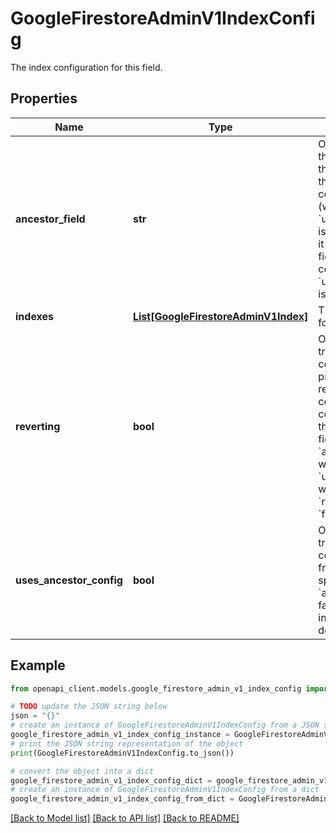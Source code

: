# GoogleFirestoreAdminV1IndexConfig

The index configuration for this field.

## Properties

Name | Type | Description | Notes
------------ | ------------- | ------------- | -------------
**ancestor_field** | **str** | Output only. Specifies the resource name of the &#x60;Field&#x60; from which this field&#39;s index configuration is set (when &#x60;uses_ancestor_config&#x60; is true), or from which it *would* be set if this field had no index configuration (when &#x60;uses_ancestor_config&#x60; is false). | [optional] 
**indexes** | [**List[GoogleFirestoreAdminV1Index]**](GoogleFirestoreAdminV1Index.md) | The indexes supported for this field. | [optional] 
**reverting** | **bool** | Output only When true, the &#x60;Field&#x60;&#39;s index configuration is in the process of being reverted. Once complete, the index config will transition to the same state as the field specified by &#x60;ancestor_field&#x60;, at which point &#x60;uses_ancestor_config&#x60; will be &#x60;true&#x60; and &#x60;reverting&#x60; will be &#x60;false&#x60;. | [optional] 
**uses_ancestor_config** | **bool** | Output only. When true, the &#x60;Field&#x60;&#39;s index configuration is set from the configuration specified by the &#x60;ancestor_field&#x60;. When false, the &#x60;Field&#x60;&#39;s index configuration is defined explicitly. | [optional] 

## Example

```python
from openapi_client.models.google_firestore_admin_v1_index_config import GoogleFirestoreAdminV1IndexConfig

# TODO update the JSON string below
json = "{}"
# create an instance of GoogleFirestoreAdminV1IndexConfig from a JSON string
google_firestore_admin_v1_index_config_instance = GoogleFirestoreAdminV1IndexConfig.from_json(json)
# print the JSON string representation of the object
print(GoogleFirestoreAdminV1IndexConfig.to_json())

# convert the object into a dict
google_firestore_admin_v1_index_config_dict = google_firestore_admin_v1_index_config_instance.to_dict()
# create an instance of GoogleFirestoreAdminV1IndexConfig from a dict
google_firestore_admin_v1_index_config_from_dict = GoogleFirestoreAdminV1IndexConfig.from_dict(google_firestore_admin_v1_index_config_dict)
```
[[Back to Model list]](../README.md#documentation-for-models) [[Back to API list]](../README.md#documentation-for-api-endpoints) [[Back to README]](../README.md)


